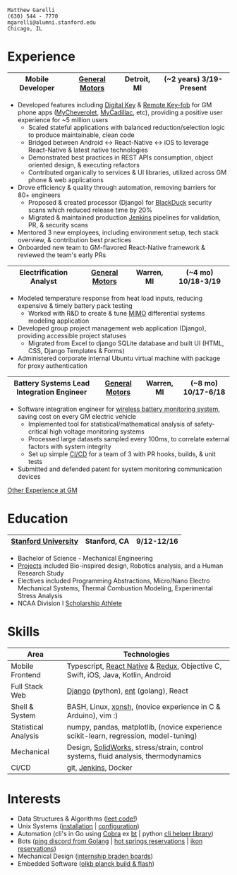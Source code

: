 ```
Matthew Garelli
(630) 544 - 7770
mgarelli@alumni.stanford.edu
Chicago, IL
```

# Experience

Mobile Developer | [General Motors](https://www.gm.com/) | Detroit, MI | (~2 years) 3/19-Present
--- | --- | --- | ---
* Developed features including [Digital Key](https://www.gm-trucks.com/exclusive-gmc-hummer-ev-first-gm-vehicle-to-use-digital-keys/) & [Remote Key-fob](https://www.chevrolet.com/connectivity-and-technology/my-chevrolet-app) for GM phone apps ([MyCheverolet](https://play.google.com/store/apps/details?id=com.gm.chevrolet.nomad.ownership&hl=en_US), [MyCadillac](https://play.google.com/store/apps/details?id=com.gm.cadillac.nomad.ownership&hl=en_US), etc), providing a positive user experience for ~5 million users
	* Scaled stateful applications with balanced reduction/selection logic to produce maintainable, clean code
	* Bridged between Android \<-\> React-Native \<-\> iOS to leverage React-Native & latest native technologies
	* Demonstrated best practices in REST APIs consumption, object oriented design, & executing refactors
	* Contributed organically to services & UI libraries, utilized across GM phone & web applications
* Drove efficiency & quality through automation, removing barriers for 80+ engineers
	* Proposed & created processor (Django) for [BlackDuck](https://www.blackducksoftware.com/) security scans which reduced release time by 20%
	* Migrated & maintained production [Jenkins](https://www.jenkins.io/) pipelines for validation, PR, & security scans
* Mentored 3 new employees, including environment setup, tech stack overview, & contribution best practices
* Onboarded new team to GM-flavored React-Native framework & reviewed the team's early PRs

Electrification Analyst | [General Motors](https://www.gm.com/) | Warren, MI | (~4 mo) 10/18-3/19
--- | --- | --- | ---
* Modeled temperature response from heat load inputs, reducing expensive & timely battery pack testing
	* Worked with R&D to create & tune [MIMO](https://en.wikipedia.org/wiki/MIMO) differential systems modeling application
* Developed group project management web application (Django), providing accessible project statuses
	* Migrated from Excel to django SQLite database and built UI (HTML, CSS, Django Templates & Forms)
* Administered corporate internal Ubuntu virtual machine with package for proxy authentication

Battery Systems Lead Integration Engineer | [General Motors](https://www.gm.com/) | Warren, MI | (~8 mo) 10/17-6/18
--- | --- | --- | ---
* Software integration engineer for [wireless battery monitoring system](https://www.linkedin.com/posts/general-motors_today-we-announced-that-our-future-evs-will-activity-6709433343278112768-hwqa), saving cost on every GM electric vehicle
	* Implemented tool for statistical/mathematical analysis of safety-critical high voltage monitoring systems
	* Processed large datasets sampled every 100ms, to correlate external factors with system integrity
	* Set up simple [CI/CD](https://en.wikipedia.org/wiki/CI/CD) for a team of 3 with PR hooks, builds, & unit tests
* Submitted and defended patent for system monitoring communication devices

[Other Experience at GM](https://github.com/mrgarelli/mrgarelli/blob/master/rsrc/other_experience.md)

<div style="page-break-after: always;"></div>

# Education

[Stanford University](https://www.stanford.edu/) | Stanford, CA | 9/12-12/16
--- | --- | ---
* Bachelor of Science - Mechanical Engineering
* [Projects](https://github.com/mrgarelli/mrgarelli/blob/master/rsrc/university.md) included Bio-inspired design, Robotics analysis, and a Human Research Study
* Electives included Programming Abstractions, Micro/Nano Electro Mechanical Systems, Thermal Combustion Modeling, Experimental Stress Analysis
* NCAA Division I [Scholarship Athlete](https://gostanford.com/sports/wrestling/roster/matt-garelli/6123)

# Skills

Area |  Technologies
--- | ---
Mobile Frontend | Typescript, [React Native](https://facebook.github.io/react-native/) & [Redux](https://redux.js.org/), Objective C, Swift, iOS, Java, Kotlin, Android
Full Stack Web | [Django](https://www.djangoproject.com/) (python), [ent](https://github.com/ent/ent/tree/38925b61343766026056c7fc841ed635a95274ae) (golang), React
Shell & System | BASH, Linux, [xonsh](https://xon.sh/), (novice experience in C & Arduino), vim :)
Statistical Analysis | numpy, pandas, matplotlib, (novice experience scikit-learn, regression, model-tuning)
Mechanical | Design, [SolidWorks](https://www.solidworks.com/), stress/strain, control systems, fluid analysis, thermodynamics
CI/CD | git, [Jenkins](https://jenkins.io/), Docker

# Interests

* Data Structures & Algorithms ([leet code!](https://github.com/mrgarelli/dataStructuresAlgorithms))
* Unix Systems ([installation](https://github.com/mrgarelli/InstallArch) | [configuration](https://github.com/mrgarelli/unix))
* Automation (cli's in Go using [Cobra](https://github.com/spf13/cobra) ex [bt](https://github.com/mrgarelli/bt) | python [cli helper library](https://github.com/mrgarelli/SysPy))
* Bots ([ping discord from Golang](https://github.com/mrgarelli/chord) | [hot springs reservations](https://github.com/mrgarelli/StrawberryBotSprings) | [ikon reservations](https://github.com/mrgarelli/PowBot))
* Mechanical Design ([internship braden boards](rsrc/design.md))
* Embedded Software ([olkb planck build & flash](https://github.com/mrgarelli/qmk_firmware))
